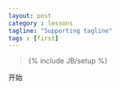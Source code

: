 ```yaml
---
layout: post
category : lessons
tagline: "Supporting tagline"
tags : [first]
---
```

> {% include JB/setup %}

开始

